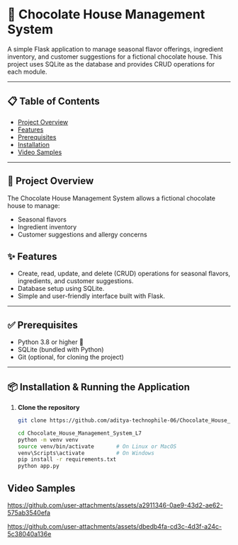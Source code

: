 # 🍫 Chocolate House Management System

A simple Flask application to manage seasonal flavor offerings, ingredient inventory, and customer suggestions for a fictional chocolate house. This project uses SQLite as the database and provides CRUD operations for each module.

---

## 📋 Table of Contents
- [Project Overview](#-project-overview)
- [Features](#-features)
- [Prerequisites](#-prerequisites)
- [Installation](#-installation)
- [Video Samples](#-Video-Samples)
---

## 📖 Project Overview

The Chocolate House Management System allows a fictional chocolate house to manage:
- Seasonal flavors
- Ingredient inventory
- Customer suggestions and allergy concerns

## ✨ Features
- Create, read, update, and delete (CRUD) operations for seasonal flavors, ingredients, and customer suggestions.
- Database setup using SQLite.
- Simple and user-friendly interface built with Flask.

---

## ✅ Prerequisites

- Python 3.8 or higher 🐍
- SQLite (bundled with Python)
- Git (optional, for cloning the project)

---

## 📦 Installation & Running the Application

1. **Clone the repository**  
   ```bash
   git clone https://github.com/aditya-technophile-06/Chocolate_House_Management_System_L7.git

   cd Chocolate_House_Management_System_L7
   python -m venv venv
   source venv/bin/activate       # On Linux or MacOS
   venv\Scripts\activate          # On Windows
   pip install -r requirements.txt
   python app.py


## Video Samples

https://github.com/user-attachments/assets/a2911346-0ae9-43d2-ae62-575ab3540efa


https://github.com/user-attachments/assets/dbedb4fa-cd3c-4d3f-a24c-5c38040a136e
